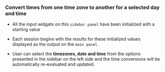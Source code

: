 ### Convert times from one time zone to another for a selected day and time

- All the input widgets on this `sidebar panel` have been initialized with a starting value

- Each session begins with the results for these initialized values displayed as the output on the `main panel`.

- User can select the **timezones, date and time** from the options presented in the sidebar on the left side and the time conversions will be automatically re-evaluated and updated.
